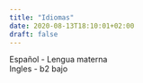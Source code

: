 ```yaml
---
title: "Idiomas"
date: 2020-08-13T18:10:01+02:00
draft: false
---
```


Español - Lengua materna  
Ingles - b2 bajo
